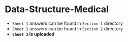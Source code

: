 # Data-Structure-Medical

- `Sheet 1` answers can be found in `Section 1` directory
- `Sheet 2` answers can be found in `Section 2` directory
- **`Sheet 3` is uploaded**
